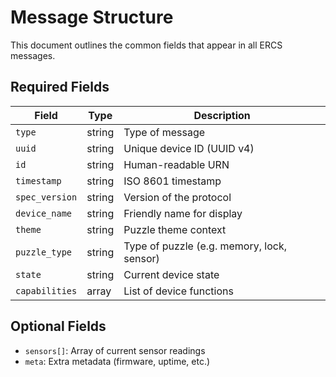 # Message Structure

This document outlines the common fields that appear in all ERCS messages.

## Required Fields

| Field         | Type   | Description |
|---------------|--------|-------------|
| `type`        | string | Type of message |
| `uuid`        | string | Unique device ID (UUID v4) |
| `id`          | string | Human-readable URN |
| `timestamp`   | string | ISO 8601 timestamp |
| `spec_version`| string | Version of the protocol |
| `device_name` | string | Friendly name for display |
| `theme`       | string | Puzzle theme context |
| `puzzle_type` | string | Type of puzzle (e.g. memory, lock, sensor) |
| `state`       | string | Current device state |
| `capabilities`| array  | List of device functions |

## Optional Fields

- `sensors[]`: Array of current sensor readings
- `meta`: Extra metadata (firmware, uptime, etc.)

